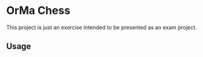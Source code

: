 # OrMa Chess
This project is just an exercise intended to be presented as an exam project.

## Usage

